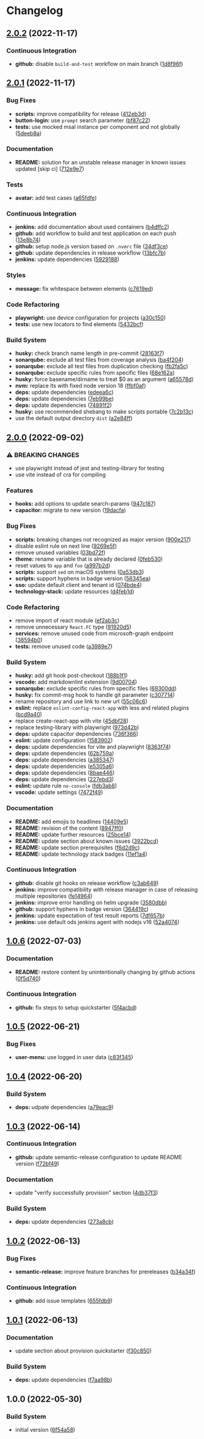 # Changelog

## [2.0.2](https://github.com/SimonGolms/ods-quickstarter-fe-ionic-react-vite-playwright/compare/v2.0.1...v2.0.2) (2022-11-17)


### Continuous Integration

* **github:** disable `build-and-test` workflow on main branch ([1d8f96f](https://github.com/SimonGolms/ods-quickstarter-fe-ionic-react-vite-playwright/commit/1d8f96f28bc258da25744c618414edbdc929573a))

## [2.0.1](https://github.com/SimonGolms/ods-quickstarter-fe-ionic-react-vite-playwright/compare/v2.0.0...v2.0.1) (2022-11-17)


### Bug Fixes

* **scripts:** improve compatibility for release ([412eb3d](https://github.com/SimonGolms/ods-quickstarter-fe-ionic-react-vite-playwright/commit/412eb3daae72a945cc80e875fc6a610639ecb54b))
* **button-login:** use `prompt` search parameter ([bf87c22](https://github.com/SimonGolms/ods-quickstarter-fe-ionic-react-vite-playwright/commit/bf87c229463df47bcff7e1646065bb5593fc19a4))
* **tests:** use mocked msal instance per component and not globally ([5deeb8a](https://github.com/SimonGolms/ods-quickstarter-fe-ionic-react-vite-playwright/commit/5deeb8a8efe7cfb15d99101b7c0589ee3475926a))


### Documentation

* **README:** solution for an unstable release manager in known issues updated [skip ci] ([712e9e7](https://github.com/SimonGolms/ods-quickstarter-fe-ionic-react-vite-playwright/commit/712e9e7eb46cd28f1e6185d5dfca25072ef7c811))


### Tests

* **avatar:** add test cases ([a65fdfe](https://github.com/SimonGolms/ods-quickstarter-fe-ionic-react-vite-playwright/commit/a65fdfe8c373ef1fc037812deff50bb5407dddbd))


### Continuous Integration

* **jenkins:** add documentation about used containers ([b4dffc2](https://github.com/SimonGolms/ods-quickstarter-fe-ionic-react-vite-playwright/commit/b4dffc26ca58fdbc9f895bdf2b9015e9d05ed739))
* **github:** add workflow to build and test application on each push ([13e8b74](https://github.com/SimonGolms/ods-quickstarter-fe-ionic-react-vite-playwright/commit/13e8b74531180aa506df404910b653a84f4125c6))
* **github:** setup node.js version based on `.nvmrc` file ([34df3ce](https://github.com/SimonGolms/ods-quickstarter-fe-ionic-react-vite-playwright/commit/34df3ce5936c49114677c593e302c68740d4136b))
* **github:** update dependencies in release workflow ([13bfc7b](https://github.com/SimonGolms/ods-quickstarter-fe-ionic-react-vite-playwright/commit/13bfc7b13d69efbe2e779fcfd3a3352db8ecbfcb))
* **jenkins:** update dependencies ([5929188](https://github.com/SimonGolms/ods-quickstarter-fe-ionic-react-vite-playwright/commit/5929188af0e7d8c518c2ae0c187b4910d49b3de7))


### Styles

* **message:** fix whitespace between elements ([c7619ed](https://github.com/SimonGolms/ods-quickstarter-fe-ionic-react-vite-playwright/commit/c7619edfc625bedf3a9b7431e26d9c91eed9ce69))


### Code Refactoring

* **playwright:** use device configuration for projects ([a30c150](https://github.com/SimonGolms/ods-quickstarter-fe-ionic-react-vite-playwright/commit/a30c15061de6baf0f4158b1cb137925213a779c5))
* **tests:** use new locators to find elements ([5432bcf](https://github.com/SimonGolms/ods-quickstarter-fe-ionic-react-vite-playwright/commit/5432bcf74c14ba94fd352ca3ec9901d6d1986d39))


### Build System

* **husky:** check branch name length in pre-commit ([28163f7](https://github.com/SimonGolms/ods-quickstarter-fe-ionic-react-vite-playwright/commit/28163f70064bee66182b38527a51a926cfeeef86))
* **sonarqube:** exclude all test files from coverage analysis ([ba4f204](https://github.com/SimonGolms/ods-quickstarter-fe-ionic-react-vite-playwright/commit/ba4f204a654932027fb2f012c8d8b314aaa6864f))
* **sonarqube:** exclude all test files from duplication checking ([fb2fa5c](https://github.com/SimonGolms/ods-quickstarter-fe-ionic-react-vite-playwright/commit/fb2fa5c79588eef9d483938918c64b592e7ca485))
* **sonarqube:** exclude specific rules from specific files ([68e162a](https://github.com/SimonGolms/ods-quickstarter-fe-ionic-react-vite-playwright/commit/68e162a12243bea2053b0f0f5e1861d07a34f121))
* **husky:** force basename/dirname to treat $0 as an argument ([a65578d](https://github.com/SimonGolms/ods-quickstarter-fe-ionic-react-vite-playwright/commit/a65578d5e7166469ed4a9c564db9e10845b217cf))
* **nvm:** replace lts with fixed node version 18 ([ffbf0af](https://github.com/SimonGolms/ods-quickstarter-fe-ionic-react-vite-playwright/commit/ffbf0af0cecba781d9bf34222ffc5060de1eab43))
* **deps:** update dependencies ([edeea6c](https://github.com/SimonGolms/ods-quickstarter-fe-ionic-react-vite-playwright/commit/edeea6c8ad0fa03485fbdc41a099cf3ea78e96c1))
* **deps:** update dependencies ([7eb99be](https://github.com/SimonGolms/ods-quickstarter-fe-ionic-react-vite-playwright/commit/7eb99bea3e9a20b1bede71657e7843cc7375ae8e))
* **deps:** update dependencies ([74891f2](https://github.com/SimonGolms/ods-quickstarter-fe-ionic-react-vite-playwright/commit/74891f2fad8b4e615f377e004972142e74bddbc1))
* **husky:** use recommended shebang to make scripts portable ([7c2b13c](https://github.com/SimonGolms/ods-quickstarter-fe-ionic-react-vite-playwright/commit/7c2b13c77859e7719b9cd0f7f86a1bea91983553))
* use the default output directory `dist` ([a2e84ff](https://github.com/SimonGolms/ods-quickstarter-fe-ionic-react-vite-playwright/commit/a2e84ff76fb5a2f29ad6bf261801c17e9415c50b))

## [2.0.0](https://github.com/SimonGolms/ods-quickstarter-fe-ionic-react-vite-playwright/compare/v1.0.6...v2.0.0) (2022-09-02)


### ⚠ BREAKING CHANGES

* use playwright instead of jest and testing-library for testing
* use vite instead of cra for compiling

### Features

* **hooks:** add options to update search-params ([947c187](https://github.com/SimonGolms/ods-quickstarter-fe-ionic-react-vite-playwright/commit/947c1873510da5f52da194218a477e975782a60a))
* **capacitor:** migrate to new version ([19dacfa](https://github.com/SimonGolms/ods-quickstarter-fe-ionic-react-vite-playwright/commit/19dacfad59cf91e3e85bbf26682246722f7b994a))


### Bug Fixes

* **scripts:** breaking changes not recognized as major version ([900e217](https://github.com/SimonGolms/ods-quickstarter-fe-ionic-react-vite-playwright/commit/900e21703c527528666fb58537a07a2e3382b704))
* disable eslint rule on next line ([9269e5f](https://github.com/SimonGolms/ods-quickstarter-fe-ionic-react-vite-playwright/commit/9269e5fa21cc794d29b943f968d15888bca62ebb))
* remove unused variables ([03bd72f](https://github.com/SimonGolms/ods-quickstarter-fe-ionic-react-vite-playwright/commit/03bd72fe2dbf4aefbb54fe151601b9db728335d1))
* **theme:** rename variable that is already declared ([0feb530](https://github.com/SimonGolms/ods-quickstarter-fe-ionic-react-vite-playwright/commit/0feb5309765e5b80caa9094435408815ee161844))
* reset values to `app` and `foo` ([a997b2d](https://github.com/SimonGolms/ods-quickstarter-fe-ionic-react-vite-playwright/commit/a997b2d4494c1bbe8d18dd90255f0be3533ec58b))
* **scripts:** support `sed` on macOS systems ([0a53db3](https://github.com/SimonGolms/ods-quickstarter-fe-ionic-react-vite-playwright/commit/0a53db3ba118a76ad10f658387fabc158be5ce0f))
* **scripts:** support hyphens in badge version ([56345ea](https://github.com/SimonGolms/ods-quickstarter-fe-ionic-react-vite-playwright/commit/56345ea746d8606476a8996a92dfdf56b8876e88))
* **sso:** update default client and tenant id ([074bde4](https://github.com/SimonGolms/ods-quickstarter-fe-ionic-react-vite-playwright/commit/074bde41fd95d29185f83ca602eb1f7d453b2651))
* **technology-stack:** update resources ([d4feb1d](https://github.com/SimonGolms/ods-quickstarter-fe-ionic-react-vite-playwright/commit/d4feb1d1ae1edba3d29cd475f020eb4d10fa9965))


### Code Refactoring

* remove import of react module ([ef2ab3c](https://github.com/SimonGolms/ods-quickstarter-fe-ionic-react-vite-playwright/commit/ef2ab3c7477530c9d547dbcd98dd469458da3b8c))
* remove unnecessary `React.FC` type ([91920d5](https://github.com/SimonGolms/ods-quickstarter-fe-ionic-react-vite-playwright/commit/91920d56e22e5dc032fb0a7aacc1f00206cb78e8))
* **services:** remove unused code from microsoft-graph endpoint ([38594b0](https://github.com/SimonGolms/ods-quickstarter-fe-ionic-react-vite-playwright/commit/38594b0d55b3700c724a81723116f3e962233e33))
* **tests:** remove unused code ([a3989e7](https://github.com/SimonGolms/ods-quickstarter-fe-ionic-react-vite-playwright/commit/a3989e76a86c9b065985728950c496b1de7183dc))


### Build System

* **husky:** add git hook post-checkout ([188b1f1](https://github.com/SimonGolms/ods-quickstarter-fe-ionic-react-vite-playwright/commit/188b1f1f63e60001f518a41f75b22a11571d8e86))
* **vscode:** add markdownlint extension ([9d00704](https://github.com/SimonGolms/ods-quickstarter-fe-ionic-react-vite-playwright/commit/9d0070430afedfa366a8d7bf7e5ae9599e4249b2))
* **sonarqube:** exclude specific rules from specific files ([69300dd](https://github.com/SimonGolms/ods-quickstarter-fe-ionic-react-vite-playwright/commit/69300dd525afce69b0c3613b6af1a432d6b4c41c))
* **husky:** fix commit-msg hook to handle git parameter ([c307714](https://github.com/SimonGolms/ods-quickstarter-fe-ionic-react-vite-playwright/commit/c307714e4f991928c3267c40e04689db0941fea1))
* rename repository and use link to new url ([55c06c6](https://github.com/SimonGolms/ods-quickstarter-fe-ionic-react-vite-playwright/commit/55c06c67c29a2a6a6433ad6a1eca565f09bb906f))
* **eslint:** replace `eslint-config-react-app` with less and related plugins ([bcd9a40](https://github.com/SimonGolms/ods-quickstarter-fe-ionic-react-vite-playwright/commit/bcd9a40ad530732135c2e6b3a4f66bdbfd0bb7cd))
* replace create-react-app with vite ([45dbf28](https://github.com/SimonGolms/ods-quickstarter-fe-ionic-react-vite-playwright/commit/45dbf2862c08fb471d9919ff81ddb79e0d55b8ca))
* replace testing-library with playwright ([973d42b](https://github.com/SimonGolms/ods-quickstarter-fe-ionic-react-vite-playwright/commit/973d42b5f1a99528542b944146d9c6f99a0c4ce1))
* **deps:** update capacitor dependencies ([736f366](https://github.com/SimonGolms/ods-quickstarter-fe-ionic-react-vite-playwright/commit/736f366a9b66644c2d0c0b12d28803ae6dfcff43))
* **eslint:** update configuration ([1583902](https://github.com/SimonGolms/ods-quickstarter-fe-ionic-react-vite-playwright/commit/15839021c10a14156b6c0453bab548419d31361d))
* **deps:** update dependencies for vite and playwright ([8363f74](https://github.com/SimonGolms/ods-quickstarter-fe-ionic-react-vite-playwright/commit/8363f74a4b7c565703414141c9e05694347ec585))
* **deps:** update dependencies ([62b759a](https://github.com/SimonGolms/ods-quickstarter-fe-ionic-react-vite-playwright/commit/62b759a7bc813151cd02f70e3fe6dcccf0efa945))
* **deps:** update dependencies ([a385347](https://github.com/SimonGolms/ods-quickstarter-fe-ionic-react-vite-playwright/commit/a38534751973cc02d1d024f877675bffe43dcbcc))
* **deps:** update dependencies ([e5305a6](https://github.com/SimonGolms/ods-quickstarter-fe-ionic-react-vite-playwright/commit/e5305a69c16fd6867dd99f1121f623e644950315))
* **deps:** update dependencies ([8bae446](https://github.com/SimonGolms/ods-quickstarter-fe-ionic-react-vite-playwright/commit/8bae44676187659419b8b68f7bde130b3b8c9229))
* **deps:** update dependencies ([227ebd3](https://github.com/SimonGolms/ods-quickstarter-fe-ionic-react-vite-playwright/commit/227ebd3709585a05a1c77206161678b85658eb9c))
* **eslint:** update rule `no-console` ([fdb3ab8](https://github.com/SimonGolms/ods-quickstarter-fe-ionic-react-vite-playwright/commit/fdb3ab889f670db53c86e79b4229f5cf418f0c18))
* **vscode:** update settings ([7472f49](https://github.com/SimonGolms/ods-quickstarter-fe-ionic-react-vite-playwright/commit/7472f49fafdda4a254bda69251d14cdfa2543c4c))


### Documentation

* **README:** add emojis to headlines ([14409e5](https://github.com/SimonGolms/ods-quickstarter-fe-ionic-react-vite-playwright/commit/14409e556c1ce964ef8d8b0b87aeef65b854aa9f))
* **README:** revision of the content ([8947ff0](https://github.com/SimonGolms/ods-quickstarter-fe-ionic-react-vite-playwright/commit/8947ff0aad7c19e1f6ae26cc7b41f1579193a4d0))
* **README:** update further resources ([25bce14](https://github.com/SimonGolms/ods-quickstarter-fe-ionic-react-vite-playwright/commit/25bce14cbf97a791e8edeef81ee6fbfc89e84994))
* **README:** update section about known issues ([3922bcd](https://github.com/SimonGolms/ods-quickstarter-fe-ionic-react-vite-playwright/commit/3922bcda02a79dbe4202ea8875a3ed5b9d2e18a7))
* **README:** update section prerequisites ([f6d2d9c](https://github.com/SimonGolms/ods-quickstarter-fe-ionic-react-vite-playwright/commit/f6d2d9c4ae7f1c8853678ad718521d9edf2a3e12))
* **README:** update technology stack badges ([11ef1a4](https://github.com/SimonGolms/ods-quickstarter-fe-ionic-react-vite-playwright/commit/11ef1a421eb1f6adca43cdbe195f1af92fa8be6a))


### Continuous Integration

* **github:** disable git hooks on release workflow ([c3ab649](https://github.com/SimonGolms/ods-quickstarter-fe-ionic-react-vite-playwright/commit/c3ab649a1bee158d3379bc7e864fb23483fe1e86))
* **jenkins:** improve compatibility with release manager in case of releasing multiple repositories ([fe14964](https://github.com/SimonGolms/ods-quickstarter-fe-ionic-react-vite-playwright/commit/fe149649795ca3f53c79220f276e17b9f8985610))
* **jenkins:** improve error handling on helm upgrade ([3580dbb](https://github.com/SimonGolms/ods-quickstarter-fe-ionic-react-vite-playwright/commit/3580dbb812eefec3101f6f2439e8d0d82064c6a4))
* **github:** support hyphens in badge version ([364419c](https://github.com/SimonGolms/ods-quickstarter-fe-ionic-react-vite-playwright/commit/364419c3d45580b2a598aa16fb487bf2bfd6792e))
* **jenkins:** update expectation of test result reports ([7df657b](https://github.com/SimonGolms/ods-quickstarter-fe-ionic-react-vite-playwright/commit/7df657b20f09a788a85cca77caa24160ba946cf8))
* **jenkins:** use default ods jenkins agent with nodejs v16 ([52a4074](https://github.com/SimonGolms/ods-quickstarter-fe-ionic-react-vite-playwright/commit/52a40745fe2189c310b6f845e63eb7e5acc566ef))

## [1.0.6](https://github.com/SimonGolms/ods-quickstarter-fe-ionic-react/compare/v1.0.5...v1.0.6) (2022-07-03)


### Documentation

* **README:** restore content by unintentionally changing by github actions ([0f5d740](https://github.com/SimonGolms/ods-quickstarter-fe-ionic-react/commit/0f5d7405239d24f4a33d0f3074aca76aed3c07b3))


### Continuous Integration

* **github:** fix steps to setup quickstarter ([5f4acbd](https://github.com/SimonGolms/ods-quickstarter-fe-ionic-react/commit/5f4acbd1bc6fae42115fe43c45d44dbb86879873))

## [1.0.5](https://github.com/SimonGolms/ods-quickstarter-fe-ionic-react/compare/v1.0.4...v1.0.5) (2022-06-21)


### Bug Fixes

* **user-menu:** use logged in user data ([c83f345](https://github.com/SimonGolms/ods-quickstarter-fe-ionic-react/commit/c83f3453a3aa710310094917c2d50c18ecfaef2d))

## [1.0.4](https://github.com/SimonGolms/ods-quickstarter-fe-ionic-react/compare/v1.0.3...v1.0.4) (2022-06-20)


### Build System

* **deps:** udpate dependencies ([a79eac9](https://github.com/SimonGolms/ods-quickstarter-fe-ionic-react/commit/a79eac9e859d72fc92f4717767875af95072f0b6))

## [1.0.3](https://github.com/SimonGolms/ods-quickstarter-fe-ionic-react/compare/v1.0.2...v1.0.3) (2022-06-14)


### Continuous Integration

* **github:** update semantic-release configuration to update README version ([f72bf49](https://github.com/SimonGolms/ods-quickstarter-fe-ionic-react/commit/f72bf4919e3f33e805abf2ec07dfd4e32bf51e20))


### Documentation

* update "verify successfully provision" section ([4db37f3](https://github.com/SimonGolms/ods-quickstarter-fe-ionic-react/commit/4db37f341ba0a1b3cd5e97fd4d93d917dcc711f9))


### Build System

* **deps:** update dependencies ([273a8cb](https://github.com/SimonGolms/ods-quickstarter-fe-ionic-react/commit/273a8cb70b2eee5eb50632455e615b318caa52bb))

## [1.0.2](https://github.com/SimonGolms/ods-quickstarter-fe-ionic-react/compare/v1.0.1...v1.0.2) (2022-06-13)


### Bug Fixes

* **semantic-release:** improve feature branches for prereleases ([b34a34f](https://github.com/SimonGolms/ods-quickstarter-fe-ionic-react/commit/b34a34f43af513ad39c4251d247c17a1021a54b4))


### Continuous Integration

* **github:** add issue templates ([655fdb9](https://github.com/SimonGolms/ods-quickstarter-fe-ionic-react/commit/655fdb9b829a419deda50f9253c70a35183a0a8d))

## [1.0.1](https://github.com/SimonGolms/ods-quickstarter-fe-ionic-react/compare/v1.0.0...v1.0.1) (2022-06-13)


### Documentation

* update section about provision quickstarter ([f30c850](https://github.com/SimonGolms/ods-quickstarter-fe-ionic-react/commit/f30c8509529107e2851f20b19f58ed3cfa1ba309))


### Build System

* **deps:** update dependencies ([f7aa98b](https://github.com/SimonGolms/ods-quickstarter-fe-ionic-react/commit/f7aa98b4285fc9be25469032f683952a9510cf83))

## 1.0.0 (2022-05-30)


### Build System

* initial version ([6f54a58](https://github.com/SimonGolms/ods-quickstarter-fe-ionic-react/commit/6f54a585e4c6134d90feb72b46bca1f3b5ec0a13))
